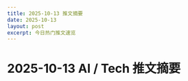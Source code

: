 ```yaml
---
title: 2025-10-13 推文摘要
date: 2025-10-13
layout: post
excerpt: 今日热门推文速览
---
```


# 2025-10-13 AI / Tech 推文摘要

